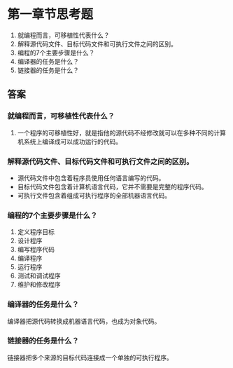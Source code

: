 # 第一章节思考题

1. 就编程而言，可移植性代表什么？
2. 解释源代码文件、目标代码文件和可执行文件之间的区别。
3. 编程的7个主要步骤是什么？
4. 编译器的任务是什么？
5. 链接器的任务是什么？

## 答案

### 就编程而言，可移植性代表什么？
1. 一个程序的可移植性好，就是指他的源代码不经修改就可以在多种不同的计算机系统上编译成可以成功运行的代码。

### 解释源代码文件、目标代码文件和可执行文件之间的区别。
* 源代码文件中包含着程序员使用任何语言编写的代码。
* 目标代码文件包含着计算机语言代码，它并不需要是完整的程序代码。
* 可执行文件包含着组成可执行程序的全部机器语言代码。

### 编程的7个主要步骤是什么？
1. 定义程序目标
2. 设计程序
3. 编写程序代码
4. 编译程序
5. 运行程序
6. 测试和调试程序
7. 维护和修改程序

### 编译器的任务是什么？
编译器把源代码转换成机器语言代码，也成为对象代码。

### 链接器的任务是什么？
链接器把多个来源的目标代码连接成一个单独的可执行程序。